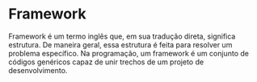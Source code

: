 # Framework
Framework é um termo inglês que, em sua tradução direta, significa estrutura. De maneira geral, essa estrutura é feita para resolver um problema específico. Na programação, um framework é um conjunto de códigos genéricos capaz de unir trechos de um projeto de desenvolvimento.
